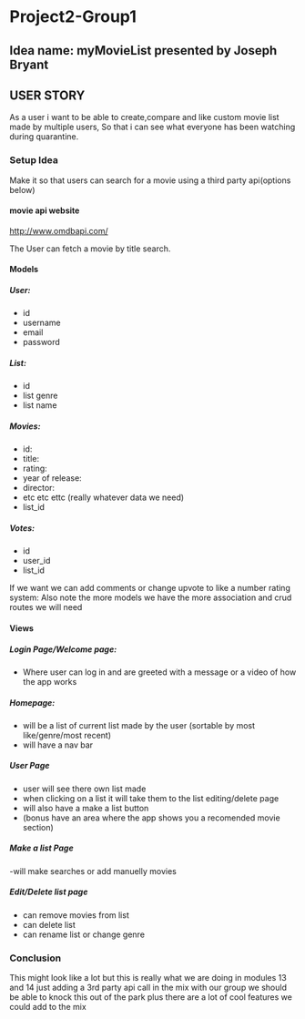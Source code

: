 # Project2-Group1

## Idea name: myMovieList presented by Joseph Bryant
## USER STORY
As a user i want to be able to create,compare and like custom movie list made by multiple users,
So that i can see what everyone has been watching during quarantine.

### Setup Idea

Make it so that users can search for a movie using a third party api(options below)

#### movie api website
http://www.omdbapi.com/

The User can fetch a movie by title search.

#### Models

##### User: 
  - id  
  - username
  - email
  - password

##### List:
  - id
  - list genre
  - list name
  

##### Movies:
  - id:
  - title:
  - rating:
  - year of release:
  - director:
  - etc etc ettc (really whatever data we need)
  - list_id

##### Votes: 
  - id
  - user_id
  - list_id
  
If we want we can add comments or change upvote to like a number rating system:
Also note the more models we have the more association and crud routes we will need

#### Views

##### Login Page/Welcome page: 
 - Where user can log in and are greeted with a message or a video of how the app works
##### Homepage:
  - will be a list of current list made by the user (sortable by most like/genre/most recent)
  - will have a nav bar 
##### User Page
  - user will see there own list made 
  - when clicking on a list it will take them to the list editing/delete page 
  - will also have a make a list button 
  - (bonus have an area where the app shows you a recomended movie section)
##### Make a list Page
  -will make searches or add manuelly movies
##### Edit/Delete list page 
  - can remove movies from list 
  - can delete list 
  - can rename list or change genre


### Conclusion
This might look like a lot but this is really what we are doing in modules 13 and 14 just adding a 3rd party api call in the mix with our group we should be able to knock this out of the park plus there are a lot of cool features we could add to the mix




  
